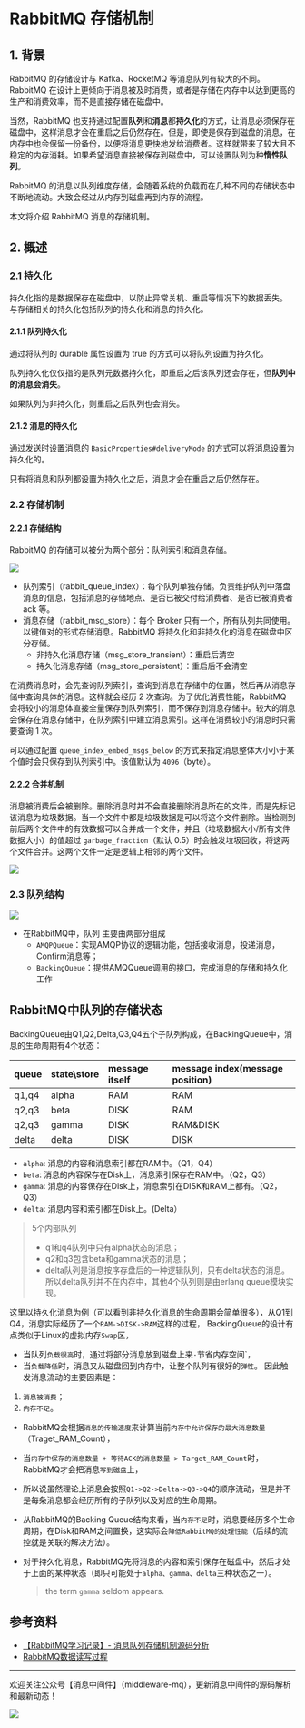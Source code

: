 # RabbitMQ 存储机制

## 1. 背景

RabbitMQ 的存储设计与 Kafka、RocketMQ 等消息队列有较大的不同。RabbitMQ 在设计上更倾向于消息被及时消费，或者是存储在内存中以达到更高的生产和消费效率，而不是直接存储在磁盘中。

当然，RabbitMQ 也支持通过配置**队列**和**消息**都**持久化**的方式，让消息必须保存在磁盘中，这样消息才会在重启之后仍然存在。但是，即使是保存到磁盘的消息，在内存中也会保留一份备份，以便将消息更快地发给消费者。这样就带来了较大且不稳定的内存消耗。如果希望消息直接被保存到磁盘中，可以设置队列为种**惰性队列**。

RabbitMQ 的消息以队列维度存储，会随着系统的负载而在几种不同的存储状态中不断地流动。大致会经过从内存到磁盘再到内存的流程。

本文将介绍 RabbitMQ 消息的存储机制。

## 2. 概述

### 2.1 持久化

持久化指的是数据保存在磁盘中，以防止异常关机、重启等情况下的数据丢失。
与存储相关的持久化包括队列的持久化和消息的持久化。

#### 2.1.1 队列持久化

通过将队列的 durable 属性设置为 true 的方式可以将队列设置为持久化。

队列持久化仅仅指的是队列元数据持久化，即重启之后该队列还会存在，但**队列中的消息会消失**。

如果队列为非持久化，则重启之后队列也会消失。

#### 2.1.2 消息的持久化

通过发送时设置消息的 `BasicProperties#deliveryMode` 的方式可以将消息设置为持久化的。

只有将消息和队列都设置为持久化之后，消息才会在重启之后仍然存在。

### 2.2 存储机制

#### 2.2.1 存储结构

RabbitMQ 的存储可以被分为两个部分：队列索引和消息存储。

![](https://scarb-images.oss-cn-hangzhou.aliyuncs.com/img/202206101450602.png)

* 队列索引（rabbit_queue_index）：每个队列单独存储。负责维护队列中落盘消息的信息，包括消息的存储地点、是否已被交付给消费者、是否已被消费者 ack 等。
* 消息存储（rabbit_msg_store）：每个 Broker 只有一个，所有队列共同使用。以键值对的形式存储消息。RabbitMQ 将持久化和非持久化的消息在磁盘中区分存储。
  * 非持久化消息存储（msg_store_transient）：重启后清空
  * 持久化消息存储（msg_store_persistent）：重启后不会清空

在消费消息时，会先查询队列索引，查询到消息在存储中的位置，然后再从消息存储中查询具体的消息。这样就会经历 2 次查询。为了优化消费性能，RabbitMQ 会将较小的消息体直接全量保存到队列索引，而不保存到消息存储中。较大的消息会保存在消息存储中，在队列索引中建立消息索引。这样在消费较小的消息时只需要查询 1 次。

可以通过配置 `queue_index_embed_msgs_below` 的方式来指定消息整体大小小于某个值时会只保存到队列索引中。该值默认为 `4096`（byte）。

#### 2.2.2 合并机制

消息被消费后会被删除。删除消息时并不会直接删除消息所在的文件，而是先标记该消息为垃圾数据。当一个文件中都是垃圾数据是可以将这个文件删除。当检测到前后两个文件中的有效数据可以合并成一个文件，并且（垃圾数据大小/所有文件数据大小）的值超过 `garbage_fraction`（默认 0.5）时会触发垃圾回收，将这两个文件合并。这两个文件一定是逻辑上相邻的两个文件。

![](https://scarb-images.oss-cn-hangzhou.aliyuncs.com/img/202206101514907.png)

### 2.3 队列结构

![](https://scarb-images.oss-cn-hangzhou.aliyuncs.com/img/202206101535209.png)

- 在RabbitMQ中，队列 主要由两部分组成
  - `AMQPQueue`：实现AMQP协议的逻辑功能，包括接收消息，投递消息，Confirm消息等；
  - `BackingQueue`：提供AMQQueue调用的接口，完成消息的存储和持久化工作

## RabbitMQ中队列的存储状态

BackingQueue由Q1,Q2,Delta,Q3,Q4五个子队列构成，在BackingQueue中，消息的生命周期有4个状态：

| queue | state\store | message itself | message index(message position) |
| :---- | :---------- | :------------- | :------------------------------ |
| q1,q4 | alpha       | RAM            | RAM                             |
| q2,q3 | beta        | DISK           | RAM                             |
| q2,q3 | gamma       | DISK           | RAM&DISK                        |
| delta | delta       | DISK           | DISK                            |

- `alpha`: 消息的内容和消息索引都在RAM中。（Q1，Q4）
- `beta`: 消息的内容保存在Disk上，消息索引保存在RAM中。（Q2，Q3）
- `gamma`: 消息的内容保存在Disk上，消息索引在DISK和RAM上都有。（Q2，Q3）
- `delta`: 消息内容和索引都在Disk上。(Delta）

> 5个内部队列
>
> - q1和q4队列中只有alpha状态的消息；
> - q2和q3包含beta和gamma状态的消息；
> - delta队列是消息按序存盘后的一种逻辑队列，只有delta状态的消息。所以delta队列并不在内存中，其他4个队列则是由erlang queue模块实现。

这里以持久化消息为例（可以看到非持久化消息的生命周期会简单很多），从Q1到Q4，消息实际经历了一个`RAM->DISK->RAM`这样的过程，
BackingQueue的设计有点类似于Linux的虚拟内存`Swap`区，

- 当队列`负载很高`时，通过将部分消息放到磁盘上来`·`节省内存空间`，
- 当`负载降低`时，消息又从磁盘回到内存中，让整个队列有很好的`弹性`。
  因此触发消息流动的主要因素是：

1. `消息被消费`；
2. `内存不足`。

- RabbitMQ会根据`消息的传输速度`来计算当前`内存中允许保存的最大消息数量`（Traget_RAM_Count），

- 当`内存中保存的消息数量 + 等待ACK的消息数量 > Target_RAM_Count`时，RabbitMQ才会把消息`写到磁盘`上，

- 所以说虽然理论上消息会按照`Q1->Q2->Delta->Q3->Q4`的顺序流动，但是并不是每条消息都会经历所有的子队列以及对应的生命周期。

- 从RabbitMQ的Backing Queue结构来看，当`内存不足`时，消息要经历多个生命周期，在Disk和RAM之间置换，这实际会`降低RabbitMQ的处理性能`（后续的流控就是关联的解决方法）。

- 对于持久化消息，RabbitMQ先将消息的内容和索引保存在磁盘中，然后才处于上面的某种状态（即只可能处于`alpha、gamma、delta`三种状态之一）。

  > the term `gamma` seldom appears.

## 参考资料

* [【RabbitMQ学习记录】- 消息队列存储机制源码分析](https://blog.csdn.net/wangyiyungw/article/details/80610699)
* [RabbitMQ数据读写过程](http://geosmart.github.io/2019/11/11/RabbitMQ%E6%95%B0%E6%8D%AE%E8%AF%BB%E5%86%99%E8%BF%87%E7%A8%8B/)

---

欢迎关注公众号【消息中间件】（middleware-mq），更新消息中间件的源码解析和最新动态！

![](https://scarb-images.oss-cn-hangzhou.aliyuncs.com/img/202205170102971.jpg)
